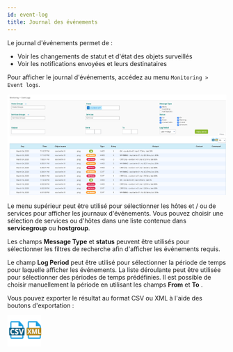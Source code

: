 ```yaml
---
id: event-log
title: Journal des événements
---
```


Le journal d'événements permet de :

-   Voir les changements de statut et d'état des objets surveillés
-   Voir les notifications envoyées et leurs destinataires

Pour afficher le journal d'événements, accédez au menu
`Monitoring > Event logs`.

![image](../assets/alerts/event_logs.png)

Le menu supérieur peut être utilisé pour sélectionner les hôtes et / ou
de services pour afficher les journaux d'événements. Vous pouvez choisir
une sélection de services ou d'hôtes dans une liste contenue dans
**servicegroup** ou **hostgroup**.

Les champs **Message Type** et **status** peuvent être utilisés pour
sélectionner les filtres de recherche afin d'afficher les événements
requis.

Le champ **Log Period** peut être utilisé pour sélectionner la période
de temps pour laquelle afficher les événements. La liste déroulante peut
être utilisée pour sélectionner des périodes de temps prédéfinies. Il
est possible de choisir manuellement la période en utilisant les champs
**From** et **To** .

Vous pouvez exporter le résultat au format CSV ou XML à l'aide des
boutons d'exportation :

![image](../assets/alerts/event_logs_export.png)